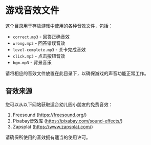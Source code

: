 # 游戏音效文件

这个目录用于存放游戏中使用的各种音效文件，包括：

- `correct.mp3` - 回答正确音效
- `wrong.mp3` - 回答错误音效
- `level-complete.mp3` - 关卡完成音效
- `click.mp3` - 点击按钮音效
- `bgm.mp3` - 背景音乐

请将相应的音效文件放置在此目录下，以确保游戏的声音功能正常工作。

## 音效来源

您可以从以下网站获取适合幼儿园小朋友的免费音效：

1. Freesound (https://freesound.org/)
2. Pixabay音效库 (https://pixabay.com/sound-effects/)
3. Zapsplat (https://www.zapsplat.com/)

请确保所使用的音效拥有适当的使用许可。